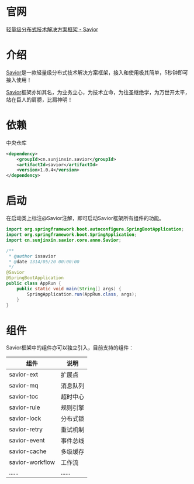 # 官网
[轻量级分布式技术解决方案框架 - Savior](http://savior.sunjinxin.cn/)
# 介绍
[Savior](http://savior.sunjinxin.cn/)是一款轻量级分布式技术解决方案框架，接入和使用极其简单，5秒钟即可接入使用！

[Savior](http://savior.sunjinxin.cn/)框架亦如其名，为业务立心，为技术立命，为往圣继绝学，为万世开太平，站在巨人的肩膀，比肩神明！
# 依赖
中央仓库
```xml
<dependency>
    <groupId>cn.sunjinxin.savior</groupId>
    <artifactId>savior</artifactId>
    <version>1.0.4</version>
</dependency>
```
# 启动
在启动类上标注@Savior注解，即可启动Savior框架所有组件的功能。

```java
import org.springframework.boot.autoconfigure.SpringBootApplication;
import org.springframework.boot.SpringApplication;
import cn.sunjinxin.savior.core.anno.Savior;

/**
 * @author issavior
 * @date 1314/05/20 00:00:00
 */
@Savior
@SpringBootApplication
public class AppRun {
    public static void main(String[] args) {
        SpringApplication.run(AppRun.class, args);
    }
}
```

# 组件

Savior框架中的组件亦可以独立引入，目前支持的组件：

|组件|说明  |
|--|--|
| savior-ext |扩展点  |
| savior-mq |消息队列  |
| savior-toc |超时中心  |
| savior-rule |规则引擎  |
| savior-lock |分布式锁  |
| savior-retry |重试机制  |
| savior-event |事件总线  |
| savior-cache |多级缓存  |
| savior-workflow |工作流  |
| ...... |......  |

